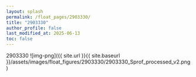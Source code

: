 ```yaml
---
layout: splash
permalink: /float_pages/2903330/
title: "2903330"
author_profile: false
last_modified_at: 2025-06-13
toc: false
---
```

 
2903330
![img-png]({{ site.url }}{{ site.baseurl }}/assets/images/float_figures/2903330/2903330_Sprof_processed_v2.png)